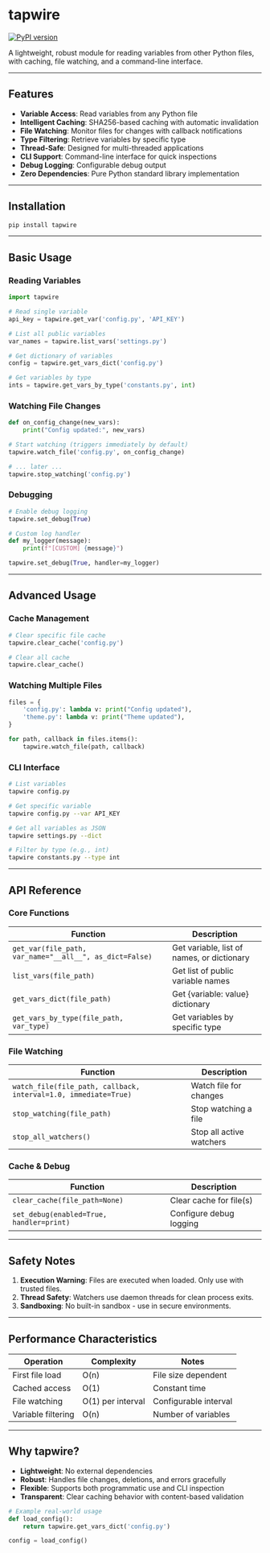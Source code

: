 # **tapwire**

[![PyPI version](https://badge.fury.io/py/tapwire.svg)](https://pypi.org/project/tapwire/)

A lightweight, robust module for reading variables from other Python files, with caching, file watching, and a command-line interface.

---

## **Features**

- **Variable Access**: Read variables from any Python file
- **Intelligent Caching**: SHA256-based caching with automatic invalidation
- **File Watching**: Monitor files for changes with callback notifications
- **Type Filtering**: Retrieve variables by specific type
- **Thread-Safe**: Designed for multi-threaded applications
- **CLI Support**: Command-line interface for quick inspections
- **Debug Logging**: Configurable debug output
- **Zero Dependencies**: Pure Python standard library implementation

---

## **Installation**

```bash
pip install tapwire
```

---

## **Basic Usage**

### **Reading Variables**
```python
import tapwire

# Read single variable
api_key = tapwire.get_var('config.py', 'API_KEY')

# List all public variables
var_names = tapwire.list_vars('settings.py')

# Get dictionary of variables
config = tapwire.get_vars_dict('config.py')

# Get variables by type
ints = tapwire.get_vars_by_type('constants.py', int)
```

### **Watching File Changes**
```python
def on_config_change(new_vars):
    print("Config updated:", new_vars)

# Start watching (triggers immediately by default)
tapwire.watch_file('config.py', on_config_change)

# ... later ...
tapwire.stop_watching('config.py')
```

### **Debugging**
```python
# Enable debug logging
tapwire.set_debug(True)

# Custom log handler
def my_logger(message):
    print(f"[CUSTOM] {message}")

tapwire.set_debug(True, handler=my_logger)
```

---

## **Advanced Usage**

### **Cache Management**
```python
# Clear specific file cache
tapwire.clear_cache('config.py')

# Clear all cache
tapwire.clear_cache()
```

### **Watching Multiple Files**
```python
files = {
    'config.py': lambda v: print("Config updated"),
    'theme.py': lambda v: print("Theme updated"),
}

for path, callback in files.items():
    tapwire.watch_file(path, callback)
```

### **CLI Interface**
```bash
# List variables
tapwire config.py

# Get specific variable
tapwire config.py --var API_KEY

# Get all variables as JSON
tapwire settings.py --dict

# Filter by type (e.g., int)
tapwire constants.py --type int
```

---

## **API Reference**

### **Core Functions**
| Function | Description |
|----------|-------------|
| `get_var(file_path, var_name="__all__", as_dict=False)` | Get variable, list of names, or dictionary |
| `list_vars(file_path)` | Get list of public variable names |
| `get_vars_dict(file_path)` | Get {variable: value} dictionary |
| `get_vars_by_type(file_path, var_type)` | Get variables by specific type |

### **File Watching**
| Function | Description |
|----------|-------------|
| `watch_file(file_path, callback, interval=1.0, immediate=True)` | Watch file for changes |
| `stop_watching(file_path)` | Stop watching a file |
| `stop_all_watchers()` | Stop all active watchers |

### **Cache & Debug**
| Function | Description |
|----------|-------------|
| `clear_cache(file_path=None)` | Clear cache for file(s) |
| `set_debug(enabled=True, handler=print)` | Configure debug logging |

---

## **Safety Notes**
1. **Execution Warning**: Files are executed when loaded. Only use with trusted files.
2. **Thread Safety**: Watchers use daemon threads for clean process exits.
3. **Sandboxing**: No built-in sandbox - use in secure environments.

---

## **Performance Characteristics**
| Operation | Complexity | Notes |
|-----------|------------|-------|
| First file load | O(n) | File size dependent |
| Cached access | O(1) | Constant time |
| File watching | O(1) per interval | Configurable interval |
| Variable filtering | O(n) | Number of variables |

---

## **Why tapwire?**
- **Lightweight**: No external dependencies
- **Robust**: Handles file changes, deletions, and errors gracefully
- **Flexible**: Supports both programmatic use and CLI inspection
- **Transparent**: Clear caching behavior with content-based validation

```python
# Example real-world usage
def load_config():
    return tapwire.get_vars_dict('config.py')

config = load_config()
```